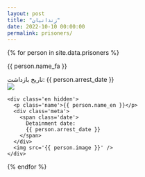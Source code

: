 ```yaml
---
layout: post
title: "زندانیان"
date: 2022-10-10 00:00:00
permalink: prisoners/
---
```


<div class='prisoners'>
  {% for person in site.data.prisoners %}
  <div class='profile'>
    <div class='fa lang-fa'>
      <p class='name'>{{ person.name_fa }}</p>
      <div class='meta'>
        <span class='date'>
          تاریخ بازداشت: 
          {{ person.arrest_date }}
          </span>
      </div>
      <img src='{{ person.image }}' />
    </div>
    
    <div class='en hidden'>
      <p class='name'>{{ person.name_en }}</p>
      <div class='meta'>
        <span class='date'>
          Detainment date:
          {{ person.arrest_date }}
        </span>
      </div>
      <img src='{{ person.image }}' />
    </div>
  </div>
  {% endfor %}
</div>

<script src="/js/prisoners.js"></script>

